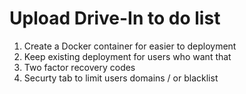 # Upload Drive-In to do list

1. Create a Docker container for easier to deployment
2. Keep existing deployment for users who want that
3. Two factor recovery codes
4. Securty tab to limit users domains / or blacklist
